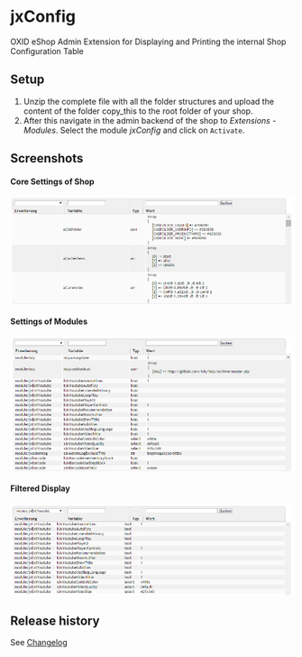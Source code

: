 # jxConfig #

OXID eShop Admin Extension for Displaying and Printing the internal Shop Configuration Table


## Setup ##

1. Unzip the complete file with all the folder structures and upload the content of the folder copy_this to the root folder of your shop.
2. After this navigate in the admin backend of the shop to _Extensions_ - _Modules_. Select the module _jxConfig_ and click on `Activate`.

  
## Screenshots ##

#### Core Settings of Shop ####
![Object History Log](https://github.com/job963/jxConfig/raw/master/docs/img/config_core_settings.png)

#### Settings of Modules ####
![Full Log Report](https://github.com/job963/jxConfig/raw/master/docs/img/config_module_settings.png)

#### Filtered Display ####
![Full Log Report](https://github.com/job963/jxConfig/raw/master/docs/img/config_module_filter.png)


## Release history ##

See [Changelog](CHANGELOG.md)
